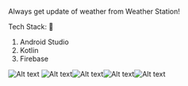 Always get update of weather from Weather Station!


Tech Stack: 🚀
 1. Android Studio
 2. Kotlin
 3. Firebase

![Alt text](https://github.com/Rjdip-00/News-Station/blob/master/WhatsApp%20Image%202025-09-21%20at%2017.54.31_2c9ff1d3.jpg?raw=true) ![Alt text](https://github.com/Rjdip-00/News-Station/blob/master/Home%20Page%201.jpg?raw=true)![Alt text](https://github.com/Rjdip-00/News-Station/blob/master/Home%20Page%202.jpg?raw=true)![Alt text](https://github.com/Rjdip-00/News-Station/blob/master/Opened%20Msg%201.jpg?raw=true)![Alt text](https://github.com/Rjdip-00/News-Station/blob/master/Opened%20Msg%202.jpg?raw=true)
